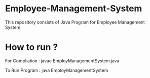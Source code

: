 # Employee-Management-System
This repository consists of Java Program for Employee Management System.

# How to run ?
For Compliation : javac EmployManagementSystem.java

To Run Program  : java EmployManagementSystem
